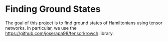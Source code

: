 # Finding Ground States

The goal of this project is to find ground states of Hamiltonians using tensor networks. In particular, we use the https://github.com/joserapa98/tensorkrowch library.
